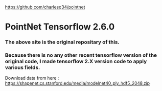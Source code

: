 https://github.com/charlesq34/pointnet
# PointNet Tensorflow 2.6.0
### The above site is the original repositary of this. 
### Because there is no any other recent tensorflow version of the original code, I made tensorflow 2.X version code to apply various fields.
Download data from here : https://shapenet.cs.stanford.edu/media/modelnet40_ply_hdf5_2048.zip
